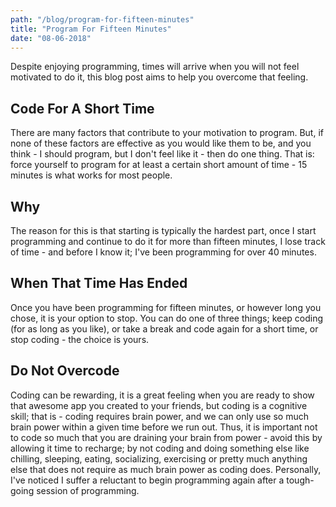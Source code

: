 ```yaml
--- 
path: "/blog/program-for-fifteen-minutes"
title: "Program For Fifteen Minutes" 
date: "08-06-2018" 
--- 
```


Despite enjoying programming, times will arrive when you will not feel motivated to do it, this blog post aims to help you overcome that feeling. 
<!-- more --> 
## Code For A Short Time 
There are many factors that contribute to your motivation to program. But, if none of these factors are effective as you would like them to be, and you think - I should program, but I don't feel like it - then do one thing. That is: force yourself to program for at least a certain short amount of time -  15 minutes is what works for most people. 

## Why 
The reason for this is that starting is typically the hardest part, once I start programming and continue to do it for more than fifteen minutes, I lose track of time - and before I know it; I've been programming for over 40 minutes. 

## When That Time Has Ended 
Once you have been programming for fifteen minutes, or however long you chose, it is your option to stop. You can do one of three things; keep coding (for as long as you like), or take a break and code again for a short time, or stop coding - the choice is yours. 

## Do Not Overcode 
Coding can be rewarding, it is a great feeling when you are ready to show that awesome app you created to your friends, but coding is a cognitive skill; that is - coding requires brain power, and we can only use so much brain power within a given time before we run out. Thus, it is important not to code so much that you are draining your brain from power - avoid this by allowing it time to recharge; by not coding and doing something else like chilling, sleeping, eating, socializing, exercising or pretty much anything else that does not require as much brain power as coding does. Personally, I've noticed I suffer a reluctant to begin programming again after a tough-going session of programming. 

